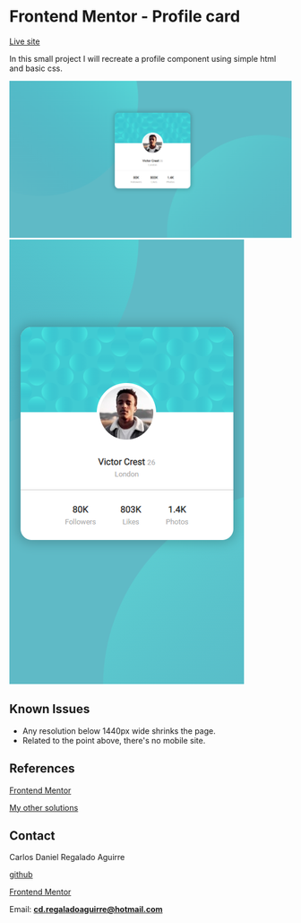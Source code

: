 # Frontend Mentor - Profile card

[Live site](https://determined-shannon-b84668.netlify.app/)

In this small project I will recreate a profile component using simple html and basic css.

![Desktop site](./assets/images/Preview.png)
![Mobile site](./assets/images/Mobile-preview.png)

## Known Issues

- Any resolution below 1440px wide shrinks the page.
- Related to the point above, there's no mobile site.

## References
[Frontend Mentor](https://www.frontendmentor.io/)

[My other solutions](https://www.frontendmentor.io/profile/CarlosDRA)



## Contact
Carlos Daniel Regalado Aguirre

[github](https://www.github.com/CarlosDRA)

[Frontend Mentor](https://www.frontendmentor.io/profile/CarlosDRA)

Email: **cd.regaladoaguirre@hotmail.com**